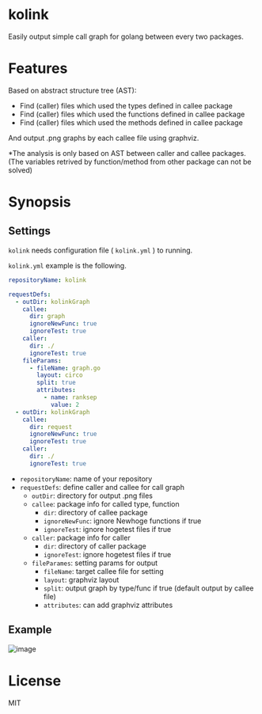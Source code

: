 # kolink
Easily output simple call graph for golang between every two packages.

# Features
Based on abstract structure tree (AST):
- Find (caller) files which used the types defined in callee package
- Find (caller) files which used the functions defined in callee package
- Find (caller) files which used the methods defined in callee package

And output .png graphs by each callee file using graphviz.

*The analysis is only based on AST between caller and callee packages. (The variables retrived by function/method from other package can not be solved)

# Synopsis
## Settings
`kolink` needs configuration file ( `kolink.yml` ) to running.

`kolink.yml` example is the following.

```yaml
repositoryName: kolink

requestDefs:
  - outDir: kolinkGraph
    callee:
      dir: graph
      ignoreNewFunc: true
      ignoreTest: true
    caller:
      dir: ./
      ignoreTest: true
    fileParams:
      - fileName: graph.go
        layout: circo
        split: true
        attributes:
          - name: ranksep
            value: 2
  - outDir: kolinkGraph
    callee:
      dir: request
      ignoreNewFunc: true
      ignoreTest: true
    caller:
      dir: ./
      ignoreTest: true
```
- `repositoryName`: name of your repository
- `requestDefs`: define caller and callee for call graph
  - `outDir`: directory for output .png files
  - `callee`: package info for called type, function
    - `dir`: directory of callee package
    - `ignoreNewFunc`: ignore Newhoge functions if true
    - `ignoreTest`: ignore hogetest files if true
  - `caller`: package info for caller
    - `dir`: directory of caller package
    - `ignoreTest`: ignore hogetest files if true
  - `fileParames`: setting params for output
    - `fileName`: target callee file for setting
    - `layout`: graphviz layout
    - `split`: output graph by type/func if true (default output by callee file)
    - `attributes`: can add graphviz attributes

## Example
![image](https://github.com/Yoyuuhi/kolink/assets/53810181/7117e6ba-0231-4031-a3b4-85cebcf4611e)

# License
MIT
